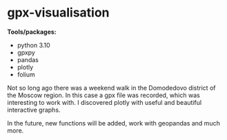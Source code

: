 # gpx-visualisation

**Tools/packages:**
- python 3.10
- gpxpy
- pandas
- plotly
- folium

Not so long ago there was a weekend walk in the Domodedovo district of the Moscow region. In this case a gpx file was recorded, which was interesting to work with. I discovered plotly with useful and beautiful interactive graphs. 

In the future, new functions will be added, work with geopandas and much more.